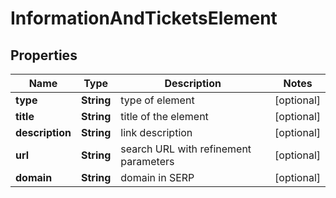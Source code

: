 # InformationAndTicketsElement


## Properties

| Name | Type | Description | Notes |
|------------ | ------------- | ------------- | -------------|
**type** | **String** | type of element |[optional]|
**title** | **String** | title of the element |[optional]|
**description** | **String** | link description |[optional]|
**url** | **String** | search URL with refinement parameters |[optional]|
**domain** | **String** | domain in SERP |[optional]|